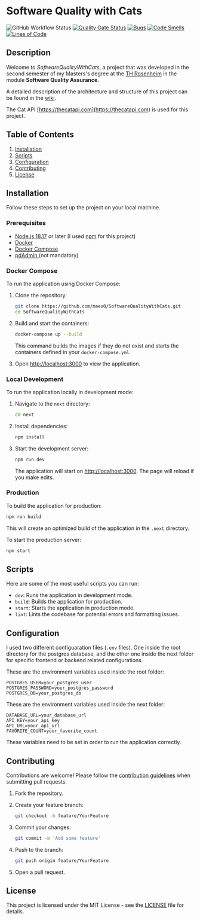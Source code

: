 # Software Quality with Cats

![GitHub Workflow Status](https://github.com/maex0/SoftwareQualityWithCats/actions/workflows/ci.yml/badge.svg)
[![Quality Gate Status](https://sonarcloud.io/api/project_badges/measure?project=maex0_SoftwareQualityWithCats&metric=alert_status)](https://sonarcloud.io/summary/new_code?id=maex0_SoftwareQualityWithCats)
[![Bugs](https://sonarcloud.io/api/project_badges/measure?project=maex0_SoftwareQualityWithCats&metric=bugs)](https://sonarcloud.io/summary/new_code?id=maex0_SoftwareQualityWithCats)
[![Code Smells](https://sonarcloud.io/api/project_badges/measure?project=maex0_SoftwareQualityWithCats&metric=code_smells)](https://sonarcloud.io/summary/new_code?id=maex0_SoftwareQualityWithCats)
[![Lines of Code](https://sonarcloud.io/api/project_badges/measure?project=maex0_SoftwareQualityWithCats&metric=ncloc)](https://sonarcloud.io/summary/new_code?id=maex0_SoftwareQualityWithCats)

## Description

Welcome to _SoftwareQualityWithCats_, a project that was developed in the second semester of my Masters's degree at the [TH Rosenheim](https://www.th-rosenheim.de) in the module **Software Quality Assurance**.

A detailed description of the architecture and structure of this project can be found in the [wiki](https://github.com/maex0/SoftwareQualityWithCats/wiki).

The Cat API [https://thecatapi.com](https://thecatapi.com) is used for this project.

## Table of Contents

1. [Installation](#installation)
2. [Scripts](#scripts)
3. [Configuration](#configuration)
4. [Contributing](#contributing)
5. [License](#license)

## Installation

Follow these steps to set up the project on your local machine.

### Prerequisites

- [Node.js 18.17](https://nodejs.org/) or later (I used [npm](https://www.npmjs.com/) for this project)
- [Docker](https://www.docker.com/)
- [Docker Compose](https://docs.docker.com/compose/)
- [pdAdmin ](https://www.pgadmin.org/)(not mandatory)

### Docker Compose

To run the application using Docker Compose:

1. Clone the repository:

   ```bash
   git clone https://github.com/maex0/SoftwareQualityWithCats.git
   cd SoftwareQualityWithCats
   ```

2. Build and start the containers:

   ```bash
   docker-compose up --build
   ```

   This command builds the images if they do not exist and starts the containers defined in your `docker-compose.yml`.

3. Open [http://localhost:3000](http://localhost:3000) to view the application.

### Local Development

To run the application locally in development mode:

1. Navigate to the `next` directory:

   ```bash
   cd next
   ```

2. Install dependencies:

   ```bash
   npm install
   ```

3. Start the development server:

   ```bash
   npm run dev
   ```

   The application will start on [http://localhost:3000](http://localhost:3000). The page will reload if you make edits.

### Production

To build the application for production:

```bash
npm run build
```

This will create an optimized build of the application in the `.next` directory.

To start the production server:

```bash
npm start
```

## Scripts

Here are some of the most useful scripts you can run:

- `dev`: Runs the application in development mode.
- `build`: Builds the application for production.
- `start`: Starts the application in production mode.
- `lint`: Lints the codebase for potential errors and formatting issues.

## Configuration

I used two different configuaration files (`.env` files). One inside the root directory for the postgres database, and the other one inside the next folder for specific frontend or backend related configurations.

These are the environment variables used inside the root folder:

```env
POSTGRES_USER=your_postgres_user
POSTGRES_PASSWORD=your_postgres_password
POSTGRES_DB=your_postgres_db
```

These are the environment variables used inside the next folder:

```env
DATABASE_URL=your_database_url
API_KEY=your_api_key
API_URL=your_api_url
FAVORITE_COUNT=your_favorite_count
```

These variables need to be set in order to run the application correctly.

## Contributing

Contributions are welcome! Please follow the [contribution guidelines](CONTRIBUTING.md) when submitting pull requests.

1. Fork the repository.
2. Create your feature branch:

   ```bash
   git checkout -b feature/YourFeature
   ```

3. Commit your changes:

   ```bash
   git commit -m 'Add some feature'
   ```

4. Push to the branch:

   ```bash
   git push origin feature/YourFeature
   ```

5. Open a pull request.

## License

This project is licensed under the MIT License - see the [LICENSE](LICENSE) file for details.
